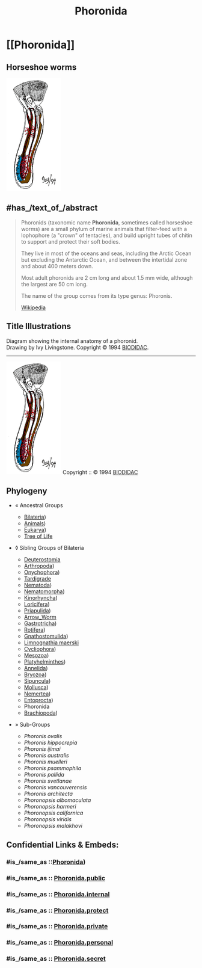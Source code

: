 ﻿---
title: Phoronida
---

# [[Phoronida]]

## Horseshoe worms 

![Phoronida](Phoronida/Phoronida.gif) 


## #has_/text_of_/abstract 

> Phoronids (taxonomic name **Phoronida**, sometimes called horseshoe worms) 
> are a small phylum of marine animals that filter-feed with a lophophore (a "crown" of tentacles), 
> and build upright tubes of chitin to support and protect their soft bodies. 
> 
> They live in most of the oceans and seas, including the Arctic Ocean 
> but excluding the Antarctic Ocean, and between the intertidal zone and about 400 meters down. 
> 
> Most adult phoronids are 2 cm long and about 1.5 mm wide, although the largest are 50 cm long.
>
> The name of the group comes from its type genus: Phoronis.
>
> [Wikipedia](https://en.wikipedia.org/wiki/Phoronid) 


## Title Illustrations

Diagram showing the internal anatomy of a phoronid.\
Drawing by Ivy Livingstone. Copyright © 1994
[BIODIDAC](http://biodidac.bio.uottawa.ca/index.htm).

--------------------------------------------------------------------------
![](Phoronida/Phoronida.gif)
Copyright ::   © 1994 [BIODIDAC](http://biodidac.bio.uottawa.ca/index.htm) 

## Phylogeny 

-   « Ancestral Groups  
    -  [Bilateria](../Bilateria.md))
    -  [Animals](../../Animals.md))
    -  [Eukarya](../../../Eukarya.md))
    -   [Tree of Life](../../../Tree_of_Life.md)

-   ◊ Sibling Groups of  Bilateria
    -   [Deuterostomia](Deutero.md)
    -  [Arthropoda](Arthropoda.md))
    -  [Onychophora](Onychophora.md))
    -   [Tardigrade](Tardigrade.md)
    -  [Nematoda](Nematoda.md))
    -  [Nematomorpha](Nematomorpha.md))
    -  [Kinorhyncha](Kinorhyncha.md))
    -  [Loricifera](Loricifera.md))
    -  [Priapulida](Priapulida.md))
    -   [Arrow_Worm](Arrow_Worm.md)
    -  [Gastrotricha](Gastrotricha.md))
    -  [Rotifera](Rotifera.md))
    -  [Gnathostomulida](Gnathostomulida.md))
    -   [Limnognathia maerski](Limnognathia_maerski)
    -  [Cycliophora](Cycliophora.md))
    -  [Mesozoa](Mesozoa.md))
    -  [Platyhelminthes](Platyhelminthes.md))
    -  [Annelida](Annelida.md))
    -  [Bryozoa](Bryozoa.md))
    -  [Sipuncula](Sipuncula.md))
    -  [Mollusca](Mollusca.md))
    -  [Nemertea](Nemertea.md))
    -  [Entoprocta](Entoprocta.md))
    -   Phoronida
    -  [Brachiopoda](Brachiopoda.md))

-   » Sub-Groups 
	-   *Phoronis ovalis*
	-   *Phoronis hippocrepia*
	-   *Phoronis ijimai*
	-   *Phoronis australis*
	-   *Phoronis muelleri*
	-   *Phoronis psammophila*
	-   *Phoronis pallida*
	-   *Phoronis svetlanae*
	-   *Phoronis vancouverensis*
	-   *Phoronis architecta*
	-   *Phoronopsis albomaculata*
	-   *Phoronopsis harmeri*
	-   *Phoronopsis californica*
	-   *Phoronopsis viridis*
	-   *Phoronopsis malakhovi*


## Confidential Links & Embeds: 

### #is_/same_as ::[Phoronida](Phoronida.md)) 

### #is_/same_as :: [Phoronida.public](/_public/bio/bio~Domain/Eukarya/Animals/Bilateria/Phoronida.public.md) 

### #is_/same_as :: [Phoronida.internal](/_internal/bio/bio~Domain/Eukarya/Animals/Bilateria/Phoronida.internal.md) 

### #is_/same_as :: [Phoronida.protect](/_protect/bio/bio~Domain/Eukarya/Animals/Bilateria/Phoronida.protect.md) 

### #is_/same_as :: [Phoronida.private](/_private/bio/bio~Domain/Eukarya/Animals/Bilateria/Phoronida.private.md) 

### #is_/same_as :: [Phoronida.personal](/_personal/bio/bio~Domain/Eukarya/Animals/Bilateria/Phoronida.personal.md) 

### #is_/same_as :: [Phoronida.secret](/_secret/bio/bio~Domain/Eukarya/Animals/Bilateria/Phoronida.secret.md)

